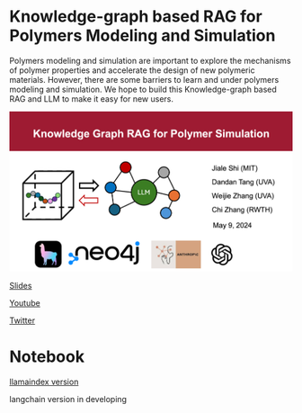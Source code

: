 # Knowledge-graph based  RAG for Polymers Modeling and Simulation

Polymers modeling and simulation are important to explore the mechanisms of polymer properties and accelerate the design of new polymeric materials.
However, there are some barriers to learn and under polymers modeling and simulation. We hope to build this Knowledge-graph based  RAG and LLM to make it easy for new users. 


![summary](./images/LLM_hackthon2024.png)

[Slides](./kg-rag-llm-slides.pdf)

[Youtube](https://www.youtube.com/watch?v=VXMX4sJVxdE)

[Twitter](https://twitter.com/Jiale_Shi/status/1788669935293796727)


# Notebook
[llamaindex version](./notebook/llamaindex_RAG_Polymer_Simulation_Template.ipynb)

langchain version in developing 
